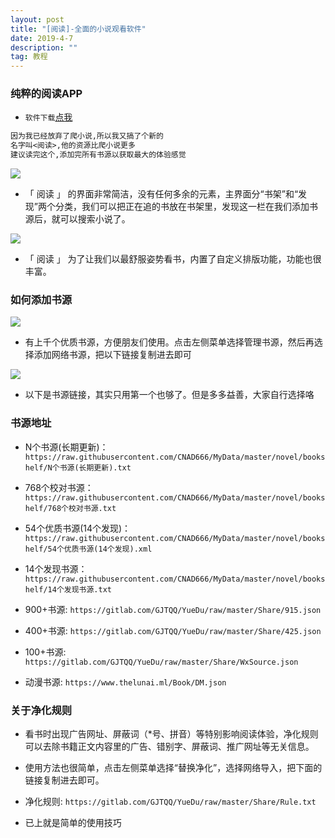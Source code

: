 ```yaml
---
layout: post
title: "[阅读]-全面的小说观看软件"
date: 2019-4-7
description: ""
tag: 教程
---
```


### 纯粹的阅读APP

* `软件下载`[点我](https://www.coolapk.com/apk/com.gedoor.monkeybook)

```txt
因为我已经放弃了爬小说,所以我又搞了个新的
名字叫<阅读>,他的资源比爬小说更多
建议读完这个,添加完所有书源以获取最大的体验感觉
```
![](/images/boke/Book/01.png)

* 「 阅读 」 的界面非常简洁，没有任何多余的元素，主界面分“书架”和“发现”两个分类，我们可以把正在追的书放在书架里，发现这一栏在我们添加书源后，就可以搜索小说了。

![](/images/boke/Book/02.png)

* 「 阅读 」 为了让我们以最舒服姿势看书，内置了自定义排版功能，功能也很丰富。

### 如何添加书源

![](/images/boke/Book/03.png)

* 有上千个优质书源，方便朋友们使用。点击左侧菜单选择管理书源，然后再选择添加网络书源，把以下链接复制进去即可

![](/images/boke/Book/04.png)

* 以下是书源链接，其实只用第一个也够了。但是多多益善，大家自行选择咯


### 书源地址

* N个书源(长期更新)：
`https://raw.githubusercontent.com/CNAD666/MyData/master/novel/bookshelf/N个书源(长期更新).txt`

* 768个校对书源：
`https://raw.githubusercontent.com/CNAD666/MyData/master/novel/bookshelf/768个校对书源.txt`

* 54个优质书源(14个发现)：
`https://raw.githubusercontent.com/CNAD666/MyData/master/novel/bookshelf/54个优质书源(14个发现).xml`

* 14个发现书源：
`https://raw.githubusercontent.com/CNAD666/MyData/master/novel/bookshelf/14个发现书源.txt`

* 900+书源:
`https://gitlab.com/GJTQQ/YueDu/raw/master/Share/915.json`

* 400+书源:
`https://gitlab.com/GJTQQ/YueDu/raw/master/Share/425.json` 

* 100+书源:
`https://gitlab.com/GJTQQ/YueDu/raw/master/Share/WxSource.json`

* 动漫书源:
`https://www.thelunai.ml/Book/DM.json`


### 关于净化规则
* 看书时出现广告网址、屏蔽词（*号、拼音）等特别影响阅读体验，净化规则可以去除书籍正文内容里的广告、错别字、屏蔽词、推广网址等无关信息。

* 使用方法也很简单，点击左侧菜单选择“替换净化”，选择网络导入，把下面的链接复制进去即可。

* 净化规则:
`https://gitlab.com/GJTQQ/YueDu/raw/master/Share/Rule.txt` 

* 已上就是简单的使用技巧